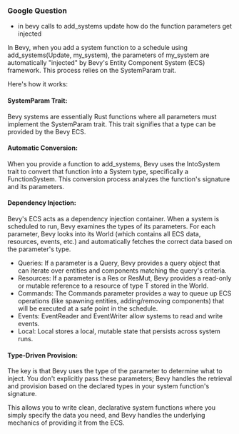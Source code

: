 

### Google Question

- in bevy calls to add_systems update how do the function parameters get injected

In Bevy, when you add a system function to a schedule using add_systems(Update, my_system), the parameters of my_system are automatically "injected" by Bevy's Entity Component System (ECS) framework. This process relies on the SystemParam trait.

Here's how it works:

#### SystemParam Trait:

Bevy systems are essentially Rust functions where all parameters must implement the SystemParam trait. This trait signifies that a type can be provided by the Bevy ECS.

#### Automatic Conversion:

When you provide a function to add_systems, Bevy uses the IntoSystem trait to convert that function into a System type, specifically a FunctionSystem. This conversion process analyzes the function's signature and its parameters.

#### Dependency Injection:

Bevy's ECS acts as a dependency injection container. When a system is scheduled to run, Bevy examines the types of its parameters. For each parameter, Bevy looks into its World (which contains all ECS data, resources, events, etc.) and automatically fetches the correct data based on the parameter's type.

- Queries: If a parameter is a Query, Bevy provides a query object that can iterate over entities and components matching the query's criteria.
- Resources: If a parameter is a Res<T> or ResMut<T>, Bevy provides a read-only or mutable reference to a resource of type T stored in the World.
- Commands: The Commands parameter provides a way to queue up ECS operations (like spawning entities, adding/removing components) that will be executed at a safe point in the schedule.
- Events: EventReader<T> and EventWriter<T> allow systems to read and write events.
- Local: Local<T> stores a local, mutable state that persists across system runs.

#### Type-Driven Provision:

The key is that Bevy uses the type of the parameter to determine what to inject. You don't explicitly pass these parameters; Bevy handles the retrieval and provision based on the declared types in your system function's signature.

This allows you to write clean, declarative system functions where you simply specify the data you need, and Bevy handles the underlying mechanics of providing it from the ECS.
